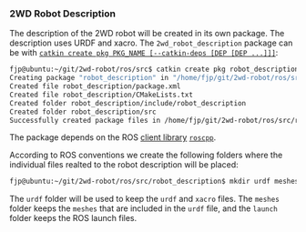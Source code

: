 ### 2WD Robot Description

The description of the 2WD robot will be created in its own package. The description uses URDF and xacro. 
The `2wd_robot_description` package can be with [`catkin create pkg PKG_NAME [--catkin-deps [DEP [DEP ...]]]`](https://catkin-tools.readthedocs.io/en/latest/verbs/catkin_create.html#catkin-create-pkg):

```bash
fjp@ubuntu:~/git/2wd-robot/ros/src$ catkin create pkg robot_description --catkin-deps roscpp tf geometry_msgs urdf rviz xacro
Creating package "robot_description" in "/home/fjp/git/2wd-robot/ros/src"...
Created file robot_description/package.xml
Created file robot_description/CMakeLists.txt
Created folder robot_description/include/robot_description
Created folder robot_description/src
Successfully created package files in /home/fjp/git/2wd-robot/ros/src/robot_description.
```

The package depends on the ROS [client library](http://wiki.ros.org/Client%20Libraries) [`roscpp`](http://wiki.ros.org/roscpp).

According to ROS conventions we create the following folders where the individual files realted to the robot description will be placed:

```bash
fjp@ubuntu:~/git/2wd-robot/ros/src/robot_description$ mkdir urdf meshes launch
``` 

The `urdf` folder will be used to keep the `urdf` and `xacro` files. 
The `meshes` folder keeps the `meshes` that are included in the `urdf` file, and the `launch` folder keeps the ROS launch files.

